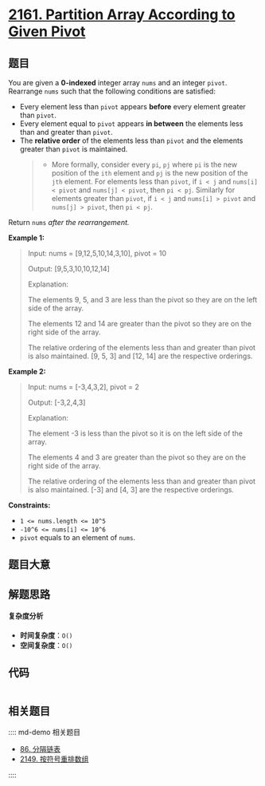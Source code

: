 # [2161. Partition Array According to Given Pivot](https://leetcode.com/problems/partition-array-according-to-given-pivot/)

## 题目

You are given a **0-indexed** integer array `nums` and an integer `pivot`.
Rearrange `nums` such that the following conditions are satisfied:

- Every element less than `pivot` appears **before** every element greater than `pivot`.
- Every element equal to `pivot` appears **in between** the elements less than and greater than `pivot`.
- The **relative order** of the elements less than `pivot` and the elements greater than `pivot` is maintained.
  > - More formally, consider every `pi`, `pj` where `pi` is the new position of the `ith` element and `pj` is the new position of the `jth` element. For elements less than `pivot`, if `i < j` and `nums[i] < pivot` and `nums[j] < pivot`, then `pi < pj`. Similarly for elements greater than `pivot`, if `i < j` and `nums[i] > pivot` and `nums[j] > pivot`, then `pi < pj`.

Return `nums` _after the rearrangement._

**Example 1:**

> Input: nums = [9,12,5,10,14,3,10], pivot = 10
>
> Output: [9,5,3,10,10,12,14]
>
> Explanation:
>
> The elements 9, 5, and 3 are less than the pivot so they are on the left side of the array.
>
> The elements 12 and 14 are greater than the pivot so they are on the right side of the array.
>
> The relative ordering of the elements less than and greater than pivot is also maintained. [9, 5, 3] and [12, 14] are the respective orderings.

**Example 2:**

> Input: nums = [-3,4,3,2], pivot = 2
>
> Output: [-3,2,4,3]
>
> Explanation:
>
> The element -3 is less than the pivot so it is on the left side of the array.
>
> The elements 4 and 3 are greater than the pivot so they are on the right side of the array.
>
> The relative ordering of the elements less than and greater than pivot is also maintained. [-3] and [4, 3] are the respective orderings.

**Constraints:**

- `1 <= nums.length <= 10^5`
- `-10^6 <= nums[i] <= 10^6`
- `pivot` equals to an element of `nums`.

## 题目大意

## 解题思路

#### 复杂度分析

- **时间复杂度**：`O()`
- **空间复杂度**：`O()`

## 代码

```javascript

```

## 相关题目

:::: md-demo 相关题目

- [86. 分隔链表](./0086.md)
- [2149. 按符号重排数组](https://leetcode.com/problems/rearrange-array-elements-by-sign)

::::
